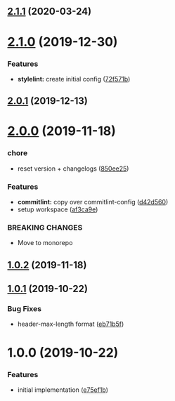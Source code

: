 ## [2.1.1](https://github.com/xeroxinteractive/config/compare/xerox-commitlint-config-2.1.0...xerox-commitlint-config-2.1.1) (2020-03-24)

# [2.1.0](https://github.com/xeroxinteractive/config/compare/xerox-commitlint-config-2.0.1...xerox-commitlint-config-2.1.0) (2019-12-30)


### Features

* **stylelint:** create initial config ([72f571b](https://github.com/xeroxinteractive/config/commit/72f571ba45421fa169cf57f03cb2da71c8dace62))

## [2.0.1](https://github.com/xeroxinteractive/config/compare/xerox-commitlint-config-2.0.0...xerox-commitlint-config-2.0.1) (2019-12-13)

# [2.0.0](https://github.com/xeroxinteractive/config/compare/xerox-commitlint-config-1.0.0...xerox-commitlint-config-2.0.0) (2019-11-18)


### chore

* reset version + changelogs ([850ee25](https://github.com/xeroxinteractive/config/commit/850ee25b16f20de887d2ae3e0ffa51c887776646))


### Features

* **commitlint:** copy over commitlint-config ([d42d560](https://github.com/xeroxinteractive/config/commit/d42d560647b2241ee5191efb435026a00cd2fa4e))
* setup workspace ([af3ca9e](https://github.com/xeroxinteractive/config/commit/af3ca9e7771cd95f82e72808a5ee8800ff1374a3))


### BREAKING CHANGES

* Move to monorepo

## [1.0.2](https://github.com/xeroxinteractive/commitlint-config/compare/v1.0.1...v1.0.2) (2019-11-18)

## [1.0.1](https://github.com/xeroxinteractive/commitlint-config/compare/v1.0.0...v1.0.1) (2019-10-22)


### Bug Fixes

* header-max-length format ([eb71b5f](https://github.com/xeroxinteractive/commitlint-config/commit/eb71b5f3dce3b7424c5faa64c2a3c2b481764784))

# 1.0.0 (2019-10-22)


### Features

* initial implementation ([e75ef1b](https://github.com/xeroxinteractive/commitlint-config/commit/e75ef1b594260e3b6cae736e1220bdecc569b01a))
